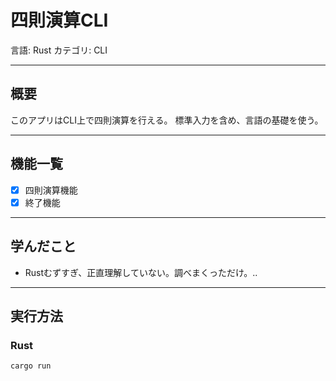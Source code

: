 # 四則演算CLI
言語: Rust
カテゴリ: CLI  

---

## 概要
このアプリはCLI上で四則演算を行える。
標準入力を含め、言語の基礎を使う。

---

## 機能一覧
- [x] 四則演算機能
- [x] 終了機能

---

## 学んだこと
- Rustむずすぎ、正直理解していない。調べまくっただけ。..

---

## 実行方法
### Rust
```bash
cargo run
```